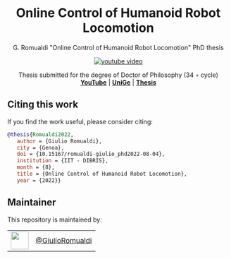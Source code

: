 <h1 align="center">
 Online Control of Humanoid Robot Locomotion
</h1>

<div align="center">

G. Romualdi "Online Control of Humanoid Robot Locomotion" PhD thesis

</div>


<p align="center">
<a href="https://www.youtube.com/watch?v=VJ7CXwclDuQ"><img src="http://img.youtube.com/vi/VJ7CXwclDuQ/0.jpg" alt="youtube video" class="center"/></a>
</p>


<div align="center">
Thesis submitted for the degree of Doctor of Philosophy (34 ◦ cycle)
</div>
 
<div align="center">
  <a href="https://www.youtube.com/watch?v=VJ7CXwclDuQ"><b>YouTube</b></a> | 
  <a href="https://iris.unige.it/handle/11567/1092976"><b>UniGe</b></a> |
  <a href="https://giulioromualdi.github.io/romualdi-phd-thesis/romualdi-phd-thesis.pdf"><b>Thesis</b></a> 
</div>



## Citing this work

If you find the work useful, please consider citing:

```bibtex
@thesis{Romualdi2022,
   author = {Giulio Romualdi},
   city = {Genoa},
   doi = {10.15167/romualdi-giulio_phd2022-08-04},
   institution = {IIT - DIBRIS},
   month = {8},
   title = {Online Control of Humanoid Robot Locomotion},
   year = {2022}}
```



## Maintainer

This repository is maintained by:

|                                                              |                                                      |
| :----------------------------------------------------------: | :--------------------------------------------------: |
| [<img src="https://github.com/GiulioRomualdi.png" width="40">](https://github.com/GiulioRomualdi) | [@GiulioRomualdi](https://github.com/GiulioRomualdi) |

